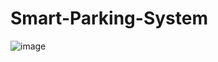 # Smart-Parking-System
![image](https://user-images.githubusercontent.com/59636259/141611435-7f534fc4-e641-401a-9ef1-f0605df82461.png)
